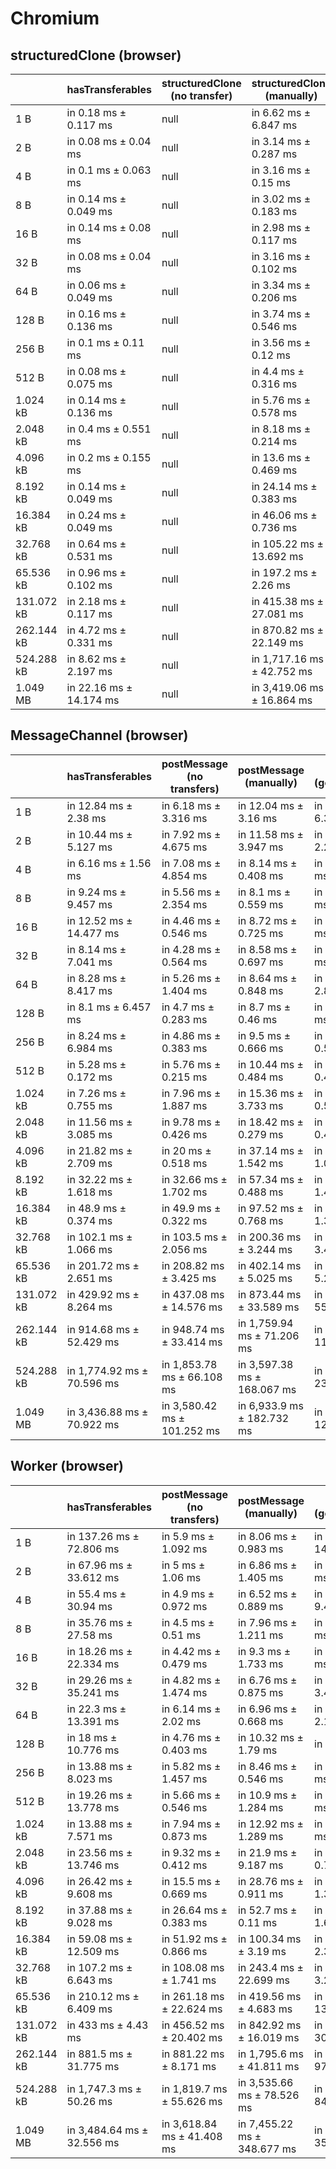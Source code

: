 # Chromium

## structuredClone (browser)

|            | hasTransferables        | structuredClone (no transfer) | structuredClone (manually) | structuredClone (getTransferable*) | structuredClone (getTransferables) |
| ---------- | ----------------------- | ----------------------------- | -------------------------- | ---------------------------------- | ---------------------------------- |
| 1 B        | in 0.18 ms ± 0.117 ms   | null                          | in 6.62 ms ± 6.847 ms      | in 3.46 ms ± 0.233 ms              | in 3.4 ms ± 0.228 ms               |
| 2 B        | in 0.08 ms ± 0.04 ms    | null                          | in 3.14 ms ± 0.287 ms      | in 3.68 ms ± 0.519 ms              | in 3.52 ms ± 0.417 ms              |
| 4 B        | in 0.1 ms ± 0.063 ms    | null                          | in 3.16 ms ± 0.15 ms       | in 3.44 ms ± 0.174 ms              | in 3.38 ms ± 0.248 ms              |
| 8 B        | in 0.14 ms ± 0.049 ms   | null                          | in 3.02 ms ± 0.183 ms      | in 3.86 ms ± 1.056 ms              | in 3.3 ms ± 0.261 ms               |
| 16 B       | in 0.14 ms ± 0.08 ms    | null                          | in 2.98 ms ± 0.117 ms      | in 3.66 ms ± 0.372 ms              | in 3.74 ms ± 0.287 ms              |
| 32 B       | in 0.08 ms ± 0.04 ms    | null                          | in 3.16 ms ± 0.102 ms      | in 3.64 ms ± 0.344 ms              | in 3.58 ms ± 0.271 ms              |
| 64 B       | in 0.06 ms ± 0.049 ms   | null                          | in 3.34 ms ± 0.206 ms      | in 4.36 ms ± 0.907 ms              | in 5.46 ms ± 1.898 ms              |
| 128 B      | in 0.16 ms ± 0.136 ms   | null                          | in 3.74 ms ± 0.546 ms      | in 4.1 ms ± 0.482 ms               | in 3.86 ms ± 0.12 ms               |
| 256 B      | in 0.1 ms ± 0.11 ms     | null                          | in 3.56 ms ± 0.12 ms       | in 4.46 ms ± 0.102 ms              | in 5 ms ± 1.018 ms                 |
| 512 B      | in 0.08 ms ± 0.075 ms   | null                          | in 4.4 ms ± 0.316 ms       | in 13.34 ms ± 3.926 ms             | in 5.72 ms ± 0.299 ms              |
| 1.024 kB   | in 0.14 ms ± 0.136 ms   | null                          | in 5.76 ms ± 0.578 ms      | in 9.06 ms ± 0.774 ms              | in 8.44 ms ± 0.48 ms               |
| 2.048 kB   | in 0.4 ms ± 0.551 ms    | null                          | in 8.18 ms ± 0.214 ms      | in 14.52 ms ± 0.24 ms              | in 13.86 ms ± 1.025 ms             |
| 4.096 kB   | in 0.2 ms ± 0.155 ms    | null                          | in 13.6 ms ± 0.469 ms      | in 36.46 ms ± 18.685 ms            | in 24.48 ms ± 1.854 ms             |
| 8.192 kB   | in 0.14 ms ± 0.049 ms   | null                          | in 24.14 ms ± 0.383 ms     | in 47.46 ms ± 0.774 ms             | in 43.74 ms ± 0.836 ms             |
| 16.384 kB  | in 0.24 ms ± 0.049 ms   | null                          | in 46.06 ms ± 0.736 ms     | in 94.46 ms ± 1.477 ms             | in 87.7 ms ± 3.069 ms              |
| 32.768 kB  | in 0.64 ms ± 0.531 ms   | null                          | in 105.22 ms ± 13.692 ms   | in 193.56 ms ± 1.213 ms            | in 176.98 ms ± 2.946 ms            |
| 65.536 kB  | in 0.96 ms ± 0.102 ms   | null                          | in 197.2 ms ± 2.26 ms      | in 394.68 ms ± 7.927 ms            | in 394.88 ms ± 42.577 ms           |
| 131.072 kB | in 2.18 ms ± 0.117 ms   | null                          | in 415.38 ms ± 27.081 ms   | in 788.54 ms ± 9.289 ms            | in 717.62 ms ± 15.44 ms            |
| 262.144 kB | in 4.72 ms ± 0.331 ms   | null                          | in 870.82 ms ± 22.149 ms   | in 1,678.38 ms ± 28.091 ms         | in 1,533.56 ms ± 30.229 ms         |
| 524.288 kB | in 8.62 ms ± 2.197 ms   | null                          | in 1,717.16 ms ± 42.752 ms | in 3,283.8 ms ± 33.975 ms          | in 3,023.74 ms ± 48.209 ms         |
| 1.049 MB   | in 22.16 ms ± 14.174 ms | null                          | in 3,419.06 ms ± 16.864 ms | in 6,524.6 ms ± 102.879 ms         | in 6,031.94 ms ± 52.897 ms         |

## MessageChannel (browser)

|            | hasTransferables           | postMessage (no transfers)  | postMessage (manually)      | postMessage (getTransferable*) | postMessage (getTransferables) |
| ---------- | -------------------------- | --------------------------- | --------------------------- | ------------------------------ | ------------------------------ |
| 1 B        | in 12.84 ms ± 2.38 ms      | in 6.18 ms ± 3.316 ms       | in 12.04 ms ± 3.16 ms       | in 16.64 ms ± 6.328 ms         | in 27.8 ms ± 23.003 ms         |
| 2 B        | in 10.44 ms ± 5.127 ms     | in 7.92 ms ± 4.675 ms       | in 11.58 ms ± 3.947 ms      | in 10.74 ms ± 2.298 ms         | in 13.1 ms ± 5.282 ms          |
| 4 B        | in 6.16 ms ± 1.56 ms       | in 7.08 ms ± 4.854 ms       | in 8.14 ms ± 0.408 ms       | in 8.58 ms ± 0.511 ms          | in 8.84 ms ± 0.811 ms          |
| 8 B        | in 9.24 ms ± 9.457 ms      | in 5.56 ms ± 2.354 ms       | in 8.1 ms ± 0.559 ms        | in 8.32 ms ± 0.504 ms          | in 8.26 ms ± 0.674 ms          |
| 16 B       | in 12.52 ms ± 14.477 ms    | in 4.46 ms ± 0.546 ms       | in 8.72 ms ± 0.725 ms       | in 9.58 ms ± 2.164 ms          | in 8.42 ms ± 0.496 ms          |
| 32 B       | in 8.14 ms ± 7.041 ms      | in 4.28 ms ± 0.564 ms       | in 8.58 ms ± 0.697 ms       | in 8.54 ms ± 0.913 ms          | in 8.32 ms ± 0.232 ms          |
| 64 B       | in 8.28 ms ± 8.417 ms      | in 5.26 ms ± 1.404 ms       | in 8.64 ms ± 0.848 ms       | in 10.28 ms ± 2.821 ms         | in 9.06 ms ± 0.75 ms           |
| 128 B      | in 8.1 ms ± 6.457 ms       | in 4.7 ms ± 0.283 ms        | in 8.7 ms ± 0.46 ms         | in 9.02 ms ± 0.232 ms          | in 9.26 ms ± 0.287 ms          |
| 256 B      | in 8.24 ms ± 6.984 ms      | in 4.86 ms ± 0.383 ms       | in 9.5 ms ± 0.666 ms        | in 10.16 ms ± 0.582 ms         | in 10.28 ms ± 0.232 ms         |
| 512 B      | in 5.28 ms ± 0.172 ms      | in 5.76 ms ± 0.215 ms       | in 10.44 ms ± 0.484 ms      | in 12.22 ms ± 0.492 ms         | in 12.26 ms ± 0.356 ms         |
| 1.024 kB   | in 7.26 ms ± 0.755 ms      | in 7.96 ms ± 1.887 ms       | in 15.36 ms ± 3.733 ms      | in 16.62 ms ± 0.571 ms         | in 16.88 ms ± 0.611 ms         |
| 2.048 kB   | in 11.56 ms ± 3.085 ms     | in 9.78 ms ± 0.426 ms       | in 18.42 ms ± 0.279 ms      | in 31.74 ms ± 0.488 ms         | in 24.1 ms ± 0.559 ms          |
| 4.096 kB   | in 21.82 ms ± 2.709 ms     | in 20 ms ± 0.518 ms         | in 37.14 ms ± 1.542 ms      | in 42.44 ms ± 1.071 ms         | in 39.92 ms ± 0.808 ms         |
| 8.192 kB   | in 32.22 ms ± 1.618 ms     | in 32.66 ms ± 1.702 ms      | in 57.34 ms ± 0.488 ms      | in 76.42 ms ± 1.415 ms         | in 70.6 ms ± 0.772 ms          |
| 16.384 kB  | in 48.9 ms ± 0.374 ms      | in 49.9 ms ± 0.322 ms       | in 97.52 ms ± 0.768 ms      | in 144.78 ms ± 1.375 ms        | in 138.76 ms ± 1.481 ms        |
| 32.768 kB  | in 102.1 ms ± 1.066 ms     | in 103.5 ms ± 2.056 ms      | in 200.36 ms ± 3.244 ms     | in 298.14 ms ± 3.424 ms        | in 278.52 ms ± 11.985 ms       |
| 65.536 kB  | in 201.72 ms ± 2.651 ms    | in 208.82 ms ± 3.425 ms     | in 402.14 ms ± 5.025 ms     | in 590.06 ms ± 5.232 ms        | in 556.14 ms ± 2.966 ms        |
| 131.072 kB | in 429.92 ms ± 8.264 ms    | in 437.08 ms ± 14.576 ms    | in 873.44 ms ± 33.589 ms    | in 1,263.12 ms ± 55.541 ms     | in 1,223.2 ms ± 43.317 ms      |
| 262.144 kB | in 914.68 ms ± 52.429 ms   | in 948.74 ms ± 33.414 ms    | in 1,759.94 ms ± 71.206 ms  | in 2,639.34 ms ± 117.32 ms     | in 2,453.92 ms ± 95.295 ms     |
| 524.288 kB | in 1,774.92 ms ± 70.596 ms | in 1,853.78 ms ± 66.108 ms  | in 3,597.38 ms ± 168.067 ms | in 5,111.06 ms ± 238.441 ms    | in 4,911.52 ms ± 137.871 ms    |
| 1.049 MB   | in 3,436.88 ms ± 70.922 ms | in 3,580.42 ms ± 101.252 ms | in 6,933.9 ms ± 182.732 ms  | in 9,978.3 ms ± 122.482 ms     | in 9,630.98 ms ± 168.546 ms    |

## Worker (browser)

|            | hasTransferables           | postMessage (no transfers) | postMessage (manually)      | postMessage (getTransferable*) | postMessage (getTransferables) |
| ---------- | -------------------------- | -------------------------- | --------------------------- | ------------------------------ | ------------------------------ |
| 1 B        | in 137.26 ms ± 72.806 ms   | in 5.9 ms ± 1.092 ms       | in 8.06 ms ± 0.983 ms       | in 30.64 ms ± 14.451 ms        | in 17.32 ms ± 10.118 ms        |
| 2 B        | in 67.96 ms ± 33.612 ms    | in 5 ms ± 1.06 ms          | in 6.86 ms ± 1.405 ms       | in 18.3 ms ± 9.651 ms          | in 13.1 ms ± 5.133 ms          |
| 4 B        | in 55.4 ms ± 30.94 ms      | in 4.9 ms ± 0.972 ms       | in 6.52 ms ± 0.889 ms       | in 14.72 ms ± 9.438 ms         | in 15.66 ms ± 11.295 ms        |
| 8 B        | in 35.76 ms ± 27.58 ms     | in 4.5 ms ± 0.51 ms        | in 7.96 ms ± 1.211 ms       | in 8.58 ms ± 1.552 ms          | in 19.98 ms ± 16.678 ms        |
| 16 B       | in 18.26 ms ± 22.334 ms    | in 4.42 ms ± 0.479 ms      | in 9.3 ms ± 1.733 ms        | in 9.74 ms ± 4.635 ms          | in 8.6 ms ± 1.322 ms           |
| 32 B       | in 29.26 ms ± 35.241 ms    | in 4.82 ms ± 1.474 ms      | in 6.76 ms ± 0.875 ms       | in 11.88 ms ± 3.446 ms         | in 12.22 ms ± 4.855 ms         |
| 64 B       | in 22.3 ms ± 13.391 ms     | in 6.14 ms ± 2.02 ms       | in 6.96 ms ± 0.668 ms       | in 11.14 ms ± 2.158 ms         | in 10.06 ms ± 1.826 ms         |
| 128 B      | in 18 ms ± 10.776 ms       | in 4.76 ms ± 0.403 ms      | in 10.32 ms ± 1.79 ms       | in 9 ms ± 1.719 ms             | in 9.46 ms ± 2.042 ms          |
| 256 B      | in 13.88 ms ± 8.023 ms     | in 5.82 ms ± 1.457 ms      | in 8.46 ms ± 0.546 ms       | in 9.12 ms ± 0.755 ms          | in 9.18 ms ± 0.958 ms          |
| 512 B      | in 19.26 ms ± 13.778 ms    | in 5.66 ms ± 0.546 ms      | in 10.9 ms ± 1.284 ms       | in 11.72 ms ± 0.73 ms          | in 11.84 ms ± 0.791 ms         |
| 1.024 kB   | in 13.88 ms ± 7.571 ms     | in 7.94 ms ± 0.873 ms      | in 12.92 ms ± 1.289 ms      | in 14.96 ms ± 0.72 ms          | in 13.82 ms ± 0.387 ms         |
| 2.048 kB   | in 23.56 ms ± 13.746 ms    | in 9.32 ms ± 0.412 ms      | in 21.9 ms ± 9.187 ms       | in 23.46 ms ± 0.799 ms         | in 22.78 ms ± 2.889 ms         |
| 4.096 kB   | in 26.42 ms ± 9.608 ms     | in 15.5 ms ± 0.669 ms      | in 28.76 ms ± 0.911 ms      | in 40.54 ms ± 1.306 ms         | in 36.74 ms ± 1.457 ms         |
| 8.192 kB   | in 37.88 ms ± 9.028 ms     | in 26.64 ms ± 0.383 ms     | in 52.7 ms ± 0.11 ms        | in 77.42 ms ± 1.685 ms         | in 68.36 ms ± 0.697 ms         |
| 16.384 kB  | in 59.08 ms ± 12.509 ms    | in 51.92 ms ± 0.866 ms     | in 100.34 ms ± 3.19 ms      | in 140.24 ms ± 2.391 ms        | in 126.8 ms ± 3.019 ms         |
| 32.768 kB  | in 107.2 ms ± 6.643 ms     | in 108.08 ms ± 1.741 ms    | in 243.4 ms ± 22.699 ms     | in 281.16 ms ± 3.275 ms        | in 263.16 ms ± 1.9 ms          |
| 65.536 kB  | in 210.12 ms ± 6.409 ms    | in 261.18 ms ± 22.624 ms   | in 419.56 ms ± 4.683 ms     | in 570.94 ms ± 13.287 ms       | in 529.14 ms ± 17.68 ms        |
| 131.072 kB | in 433 ms ± 4.43 ms        | in 456.52 ms ± 20.402 ms   | in 842.92 ms ± 16.019 ms    | in 1,170.24 ms ± 30.645 ms     | in 1,105.74 ms ± 50.096 ms     |
| 262.144 kB | in 881.5 ms ± 31.775 ms    | in 881.22 ms ± 8.171 ms    | in 1,795.6 ms ± 41.811 ms   | in 2,422.3 ms ± 97.077 ms      | in 2,286.96 ms ± 67.024 ms     |
| 524.288 kB | in 1,747.3 ms ± 50.26 ms   | in 1,819.7 ms ± 55.626 ms  | in 3,535.66 ms ± 78.526 ms  | in 4,763.48 ms ± 84.83 ms      | in 4,523.06 ms ± 106.291 ms    |
| 1.049 MB   | in 3,484.64 ms ± 32.556 ms | in 3,618.84 ms ± 41.408 ms | in 7,455.22 ms ± 348.677 ms | in 9,833.08 ms ± 357.168 ms    | in 9,207.02 ms ± 327.994 ms    |